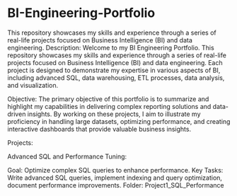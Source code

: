 # BI-Engineering-Portfolio
This repository showcases my skills and experience through a series of real-life projects focused on Business Intelligence (BI) and data engineering. 
Description:
Welcome to my BI Engineering Portfolio. This repository showcases my skills and experience through a series of real-life projects focused on Business Intelligence (BI) and data engineering. Each project is designed to demonstrate my expertise in various aspects of BI, including advanced SQL, data warehousing, ETL processes, data analysis, and visualization.

Objective:
The primary objective of this portfolio is to summarize and highlight my capabilities in delivering complex reporting solutions and data-driven insights. By working on these projects, I aim to illustrate my proficiency in handling large datasets, optimizing performance, and creating interactive dashboards that provide valuable business insights.

Projects:

Advanced SQL and Performance Tuning:

Goal: Optimize complex SQL queries to enhance performance.
Key Tasks: Write advanced SQL queries, implement indexing and query optimization, document performance improvements.
Folder: Project1_SQL_Performance
